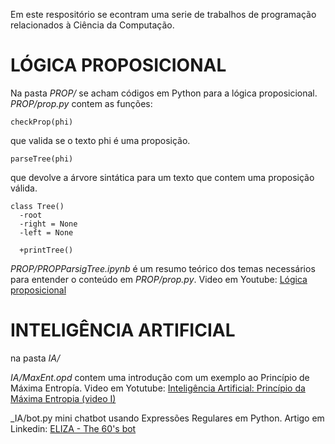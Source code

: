 Em este respositório se econtram uma serie de trabalhos de programação relacionados à Ciência da Computação.

# LÓGICA PROPOSICIONAL

Na pasta _PROP/_ se acham códigos em Python para a lógica proposicional.
_PROP/prop.py_ contem as funções:

```
checkProp(phi) 
```

que valida se o texto phi é uma proposição.

```
parseTree(phi)
```

que devolve a árvore sintática para um texto que contem uma proposição válida.

```
class Tree()
  -root
  -right = None
  -left = None

  +printTree()
```

_PROP/PROPParsigTree.ipynb_ é um resumo teórico dos temas necessários para entender o conteúdo em _PROP/prop.py_. 
Video em Youtube: [Lógica proposicional](https://youtu.be/QBJGwOSpqMU) 

# INTELIGÊNCIA ARTIFICIAL

na pasta _IA/_

_IA/MaxEnt.opd_ contem uma introdução com um exemplo ao Princípio de Máxima Entropía.
Video em Yotutube: [Inteligência Artificial: Princípio da Máxima Entropia (video I)](https://youtu.be/YECj2D7DQig)

_IA/bot.py mini chatbot usando Expressões Regulares em Python.
Artigo em Linkedin: [ELIZA - The 60'​s bot](https://www.linkedin.com/pulse/eliza-60s-bot-sebasti%25C3%25A1n-daloia-servetti)
